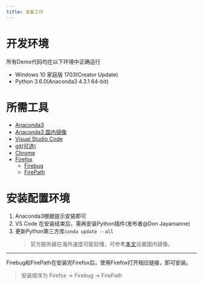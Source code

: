 ```yaml
---
title: 准备工作
---
```


# 开发环境
所有Demo代码均在以下环境中正确运行
* Windows 10 家庭版 1703(Creator Update)
* Python 3.6.0(Anaconda3 4.3.1 64-bit)

# 所需工具
* [Anaconda3](https://www.continuum.io/downloads)
* [Anaconda3 国内镜像](https://mirrors.tuna.tsinghua.edu.cn/#)
* [Visual Studio Code](https://code.visualstudio.com/)
* [git(可选)](https://git-scm.com/downloads)
* [Chrome](http://www.google.cn/chrome/browser/desktop/)
* [Firefox](http://www.firefox.com.cn/)
    * [Firebug](https://addons.mozilla.org/zh-CN/firefox/addon/firebug/)
    * [FirePath](https://addons.mozilla.org/zh-CN/firefox/addon/firepath/)

# 安装配置环境
1. Anaconda3根据提示安装即可
1. VS Code 在安装结束后，需再安装Python插件(发布者@Don Jayamanne)
1. 更新Python第三方库`conda update --all`
    >官方服务器在海外速度可能较慢，可参考[本文](https://mirrors.tuna.tsinghua.edu.cn/help/anaconda/)设置国内镜像。

---
Firebug和FirePath在安装完Firefox后，使用Firefox打开相应链接，即可安装。
>安装顺序为 Firefox -> Firebug -> FirePath